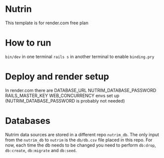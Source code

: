 # Nutrin
This template is for render.com free plan
 # How to run
 `bin/dev` in one terminal
 `rails s` in another terminal to enable `binding.pry`
 # Deploy and render setup
 In render.com there are 
 DATABASE_URL
 NUTRIM_DATABASE_PASSWORD
 RAILS_MASTER_KEY
 WEB_CONCURRENCY
 envs set up (NUTRIM_DATABASE_PASSWORD is probably not needed)

 # Databases
 Nutrim data sources are stored in a different repo `nutrim_db`. The only input from the `nutrim_db` to `nutrim` is the `db/db.csv` file placed in this repo.
 For now, each time the db needs to be changed you need to perform `db:drop`, `db:create`, `db:migrate` and `db:seed`.